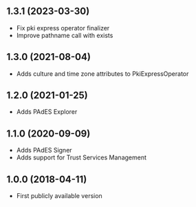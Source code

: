 ## 1.3.1 (2023-03-30)
* Fix pki express operator finalizer
* Improve pathname call with exists

## 1.3.0 (2021-08-04)
* Adds culture and time zone attributes to PkiExpressOperator

## 1.2.0 (2021-01-25)
* Adds PAdES Explorer

## 1.1.0 (2020-09-09)
* Adds PAdES Signer
* Adds support for Trust Services Management

## 1.0.0 (2018-04-11)
* First publicly available version